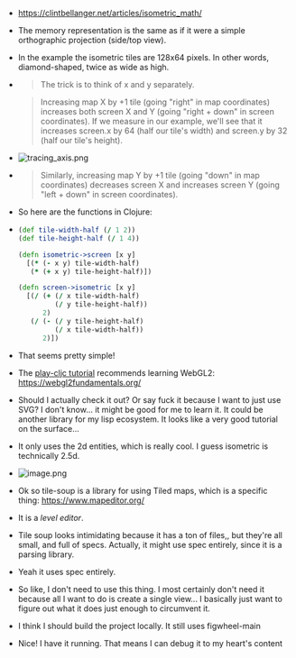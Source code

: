- https://clintbellanger.net/articles/isometric_math/
- The memory representation is the same as if it were a simple orthographic projection (side/top view).
- In the example the isometric tiles are 128x64 pixels. In other words, diamond-shaped, twice as wide as high.
- > The trick is to think of x and y separately.
  
  > Increasing map X by +1 tile (going "right" in map coordinates) increases both screen X and Y (going "right + down" in screen coordinates). If we measure in our example, we'll see that it increases screen.x by 64 (half our tile's width) and screen.y by 32 (half our tile's height).
- ![tracing_axis.png](./assets/tracing_axis_1696743425995_0.png)
- > Similarly, increasing map Y by +1 tile (going "down" in map coordinates) decreases screen X and increases screen Y (going "left + down" in screen coordinates).
- So here are the functions in Clojure:
- ```clojure
  (def tile-width-half (/ 1 2))
  (def tile-height-half (/ 1 4))
  
  (defn isometric->screen [x y]
    [(* (- x y) tile-width-half)
     (* (+ x y) tile-height-half)])
  
  (defn screen->isometric [x y]
    [(/ (+ (/ x tile-width-half)
           (/ y tile-height-half))
        2)
     (/ (- (/ y tile-height-half)
           (/ x tile-width-half))
        2)])
  ```
- That seems pretty simple!
- The [play-cljc tutorial](https://github.com/oakes/play-cljc/blob/master/TUTORIAL.md) recommends learning WebGL2: https://webgl2fundamentals.org/
- Should I actually check it out? Or say fuck it because I want to just use SVG? I don't know... it might be good for me to learn it. It could be another library for my lisp ecosystem. It looks like a very good tutorial on the surface...
- It only uses the 2d entities, which is really cool. I guess isometric is technically 2.5d.
- ![image.png](./assets/image_1696748649900_0.png)
- Ok so tile-soup is a library for using Tiled maps, which is a specific thing: https://www.mapeditor.org/
- It is a *level editor*.
- Tile soup looks intimidating because it has a ton of files,, but they're all small, and full of specs. Actually, it might use spec entirely, since it is a parsing library.
- Yeah it uses spec entirely.
- So like, I don't need to use this thing. I most certainly don't need it because all I want to do is create a single view... I basically just want to figure out what it does just enough to circumvent it.
- I think I should build the project locally. It still uses figwheel-main
- Nice! I have it running. That means I can debug it to my heart's content